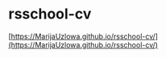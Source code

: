 # rsschool-cv
[https://MarijaUzlowa.github.io/rsschool-cv/](https://MarijaUzlowa.github.io/rsschool-cv/)
